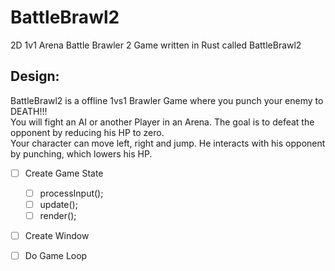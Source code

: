 # BattleBrawl2
2D 1v1 Arena Battle Brawler 2 Game written in Rust called BattleBrawl2

## Design:

BattleBrawl2 is a offline 1vs1 Brawler Game where you punch your enemy to DEATH!!!  
You will fight an AI or another Player in an Arena. The goal is to defeat the opponent by reducing his HP to zero.  
Your character can move left, right and jump. He interacts with his opponent by punching, which lowers his HP. 
- [ ] Create Game State
  - [ ] processInput();
  - [ ] update();
  - [ ] render();
- [ ] Create Window
- [ ] Do Game Loop

 

